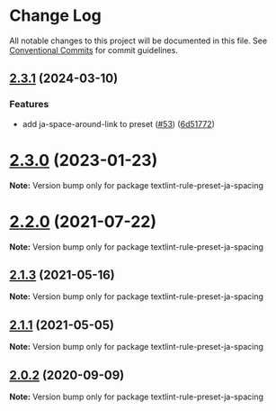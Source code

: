 # Change Log

All notable changes to this project will be documented in this file.
See [Conventional Commits](https://conventionalcommits.org) for commit guidelines.

## [2.3.1](https://github.com/textlint-ja/textlint-rule-preset-ja-spacing/compare/v2.3.0...v2.3.1) (2024-03-10)


### Features

* add ja-space-around-link to preset  ([#53](https://github.com/textlint-ja/textlint-rule-preset-ja-spacing/issues/53)) ([6d51772](https://github.com/textlint-ja/textlint-rule-preset-ja-spacing/commit/6d51772ad6aa72aa5b9d31201d84e3d2a739bcf4))





# [2.3.0](https://github.com/textlint-ja/textlint-rule-preset-ja-spacing/compare/v2.2.0...v2.3.0) (2023-01-23)

**Note:** Version bump only for package textlint-rule-preset-ja-spacing





# [2.2.0](https://github.com/textlint-ja/textlint-rule-preset-ja-spacing/compare/v2.1.3...v2.2.0) (2021-07-22)

**Note:** Version bump only for package textlint-rule-preset-ja-spacing





## [2.1.3](https://github.com/textlint-ja/textlint-rule-preset-ja-spacing/compare/v2.1.2...v2.1.3) (2021-05-16)

**Note:** Version bump only for package textlint-rule-preset-ja-spacing





## [2.1.1](https://github.com/textlint-ja/textlint-rule-preset-ja-spacing/compare/v2.1.0...v2.1.1) (2021-05-05)

**Note:** Version bump only for package textlint-rule-preset-ja-spacing





## [2.0.2](https://github.com/textlint-ja/textlint-rule-preset-ja-spacing/compare/v2.0.1...v2.0.2) (2020-09-09)

**Note:** Version bump only for package textlint-rule-preset-ja-spacing

